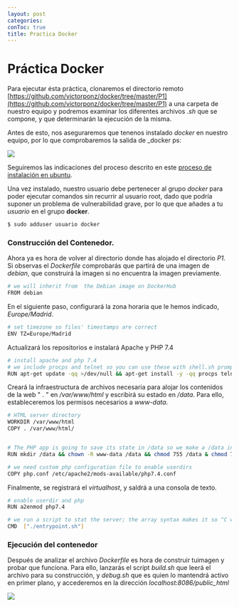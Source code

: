 ```yaml
---
layout: post
categories: 
conToc: true
title: Practica Docker
---
```





# Práctica Docker

Para ejecutar ésta práctica, clonaremos el directorio remoto   [https://github.com/victorponz/docker/tree/master/P1](https://github.com/victorponz/docker/tree/master/P1)  a una carpeta de nuestro equipo y podremos examinar los diferentes archivos _.sh_ que se compone, y que determinarán la ejecución de la misma.

Antes de esto, nos aseguraremos que tenenos instalado _docker_ en nuestro equipo, por lo que comprobaremos la salida de _docker ps:

![](https://raw.githubusercontent.com/savalls/savalls.github.io/main/assets/img/docker_ps_salida.png)


Seguiremos las indicaciones del proceso descrito en este [proceso de instalación en ubuntu](https://docs.docker.com/engine/install/ubuntu/).

Una vez instalado,  nuestro usuario debe pertenecer al grupo _docker_ para poder ejecutar comandos sin recurrir al usuario root, dado que podría suponer un problema de vulnerabilidad grave, por lo que que añades a tu _usuario_ en el grupo __docker__.

```bash
$ sudo adduser usuario docker
```

### Construcción del Contenedor.
 
Ahora ya es hora de volver al directorio donde has alojado el directorio _P1_.  Si observas el _Dockerfile_ comprobarás que partirá de una imagen de _debian_, que construirá la imagen si no encuentra la imagen previamente.

```bash
# we will inherit from  the Debian image on DockerHub
FROM debian
```

En el siguiente paso, configurará la zona horaria que le hemos indicado, _Europe/Madrid_.

```bash
# set timezone so files' timestamps are correct
ENV TZ=Europe/Madrid     
```    

Actualizará los repositorios e instalará Apache y PHP 7.4

```bash
# install apache and php 7.4
# we include procps and telnet so you can use these with shell.sh prompt
RUN apt-get update -qq >/dev/null && apt-get install -y -qq procps telnet apache2 php7.4 -qq >/dev/null
```

Creará la infraestructura de archivos necesaria para alojar los contenidos de la web " . " en _/var/www/html_ y escribirá su estado en _/data_.  Para ello, estableceremos los permisos necesarios a _www-data_.

```bash
# HTML server directory
WORKDIR /var/www/html
COPY . /var/www/html/


# The PHP app is going to save its state in /data so we make a /data inside the container
RUN mkdir /data && chown -R www-data /data && chmod 755 /data & chmod 775 -R /var/www/html/

# we need custom php configuration file to enable userdirs
COPY php.conf /etc/apache2/mods-available/php7.4.conf

```

Finalmente, se registrará el _virtualhost_, y saldrá a una consola de texto.

```bash
# enable userdir and php
RUN a2enmod php7.4

# we run a script to stat the server; the array syntax makes it so ^C will work as we want
CMD  ["./entrypoint.sh"]
```

### Ejecución del contenedor

Después de analizar el archivo _Dockerfile_ es hora de construir tuimagen y probar que funciona.   Para ello, lanzarás el script _build.sh_ que leerá el archivo para su construcción, y _debug.sh_ que es quien lo mantendrá activo en primer plano, y accederemos en la dirección
_localhost:8086/public_html_

![](https://raw.githubusercontent.com/savalls/savalls.github.io/main/assets/img/docker_contador_debug.png)







